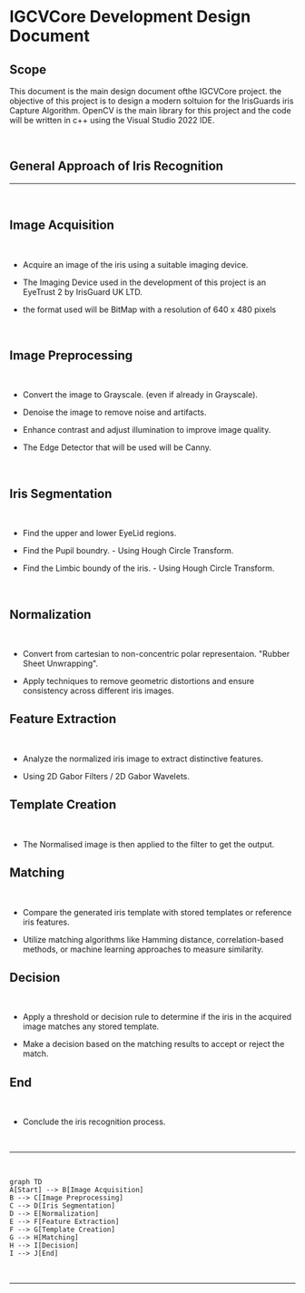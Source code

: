 # IGCVCore Development Design Document

## Scope

This document is the main design document ofthe IGCVCore project.
the objective of this project is to design a modern soltuion for the IrisGuards iris Capture Algorithm.
OpenCV is the main library for this project and the code will be written in c++ using the Visual Studio 2022 IDE.

<br/>

## General Approach of Iris Recognition
----

<br/>

## Image Acquisition

<br/>

 - Acquire an image of the iris using a suitable imaging device.

 - The Imaging Device used in the development of this project is an EyeTrust 2 by IrisGuard UK LTD.

- the format used will be BitMap with a resolution of 640 x 480 pixels

<br/>

## Image Preprocessing

<br/>

- Convert the image to Grayscale. (even if already in Grayscale).

- Denoise the image to remove noise and artifacts.

- Enhance contrast and adjust illumination to improve image quality.

- The Edge Detector that will be used will be Canny.

<br/>

## Iris Segmentation

<br/>

- Find the upper and lower EyeLid regions.

- Find the Pupil boundry. - Using Hough Circle Transform.

- Find the Limbic boundy of the iris. - Using Hough Circle Transform.

<br/>

## Normalization

<br/>

- Convert from cartesian to non-concentric polar representaion. "Rubber Sheet Unwrapping".

- Apply techniques to remove geometric distortions and ensure consistency across different iris images.

## Feature Extraction
<br/>

- Analyze the normalized iris image to extract distinctive features.

- Using 2D Gabor Filters / 2D Gabor Wavelets.

## Template Creation
<br/>

- The Normalised image is then applied to the filter to get the output.

## Matching
<br/>

- Compare the generated iris template with stored templates or reference iris features.

- Utilize matching algorithms like Hamming distance, correlation-based methods, or machine learning approaches to measure similarity.

## Decision
<br/>

- Apply a threshold or decision rule to determine if the iris in the acquired image matches any stored template.

- Make a decision based on the matching results to accept or reject the match.

## End
<br/>

- Conclude the iris recognition process.

<br/>

------

<br/>

```mermaid
graph TD
A[Start] --> B[Image Acquisition]
B --> C[Image Preprocessing]
C --> D[Iris Segmentation]
D --> E[Normalization]
E --> F[Feature Extraction]
F --> G[Template Creation]
G --> H[Matching]
H --> I[Decision]
I --> J[End]
```

<br/>

----------

<br/>

#

